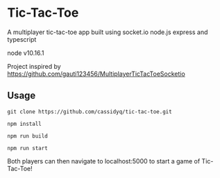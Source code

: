 # Tic-Tac-Toe

A multiplayer tic-tac-toe app built using socket.io node.js express and typescript

node v10.16.1

Project inspired by https://github.com/gauti123456/MultiplayerTicTacToeSocketio

Usage
---
```
git clone https://github.com/cassidyq/tic-tac-toe.git

npm install

npm run build

npm run start
```

Both players can then navigate to localhost:5000 to start a game of Tic-Tac-Toe!

